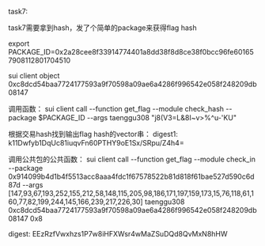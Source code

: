 task7:

task7需要拿到hash，发了个简单的package来获得flag hash

export PACKAGE_ID=0x2a28cee8f33914774401a8dd38f8d8ce38f0bcc96fe601657908112801704510   

sui client object 0xc8dcd54baa7724177593a9f70598a09ae6a4286f996542e058f248209db08147

调用函数：
sui client call --function get_flag --module check_hash --package $PACKAGE_ID --args taenggu308 "j8(V3=L&8I~v>%^u-'KU"

根据交易hash找到输出flag hash的vector串：
digest1: k11Dwfyb1DqUc81iuqvFn60PTHY9oE1Sx/SRpu/Z4h4=

调用公共包的公共函数：
sui client call --function get_flag --module check_in --package 0x914099b4d1b4f5513acc8aaa4fdc1f67578522b81d818f61bae527d590c6d87d --args [147,93,67,193,252,155,212,58,148,115,205,98,186,171,197,159,173,15,76,118,61,160,77,82,199,244,145,166,239,217,226,30] taenggu308 0xc8dcd54baa7724177593a9f70598a09ae6a4286f996542e058f248209db08147  0x8

digest: EEzRzfVwxhzs1P7w8iHFXWsr4wMaZSuDQd8QvMxN8hHW
